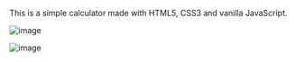 This is a simple calculator made with HTML5, CSS3 and vanilla JavaScript.

![image](https://user-images.githubusercontent.com/54969894/108943602-f162e080-7637-11eb-80fa-27bf6b65d343.png)

![image](https://user-images.githubusercontent.com/54969894/108943651-0d668200-7638-11eb-9301-98e95a21c229.png)

